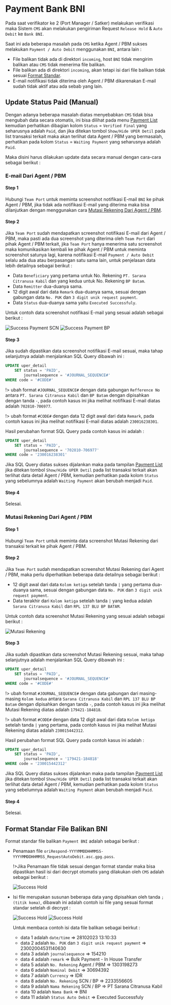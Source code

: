 # Payment Bank BNI

Pada saat verifikator ke 2 (Port Manager / Satker) melakukan verifikasi maka Sistem `CMS` akan melakukan pengiriman Request `Release Hold` & `Auto Debit` ke `Bank BNI`.

Saat ini ada beberapa masalah pada `CMS` ketika Agent / PBM sukses melakukan `Payment / Auto Debit` menggunakan `BNI`, antara lain :

- File balikan tidak ada di direktori `incoming`, host `BNI` tidak mengirim balikan atau `CMS` tidak menerima file balikan.
- File balikan ada di direktori `incoming`, akan tetapi isi dari file balikan tidak sesuai [Format Standar](payment-bni.md#format-standar-file-balikan-bni).
- E-mail notifikasi tidak diterima oleh Agent / PBM dikarenakan E-mail sudah tidak aktif atau ada sebab yang lain.

## Update Status Paid (Manual)

Dengan adanya beberapa masalah diatas menyebabkan `CMS` tidak bisa mengubah data secara otomatis, ini bisa dilihat pada menu [Payment List](https://cms.scnport.com/payment.html) kemudian perhatikan dibagian kolom `Status` = `Verified Final` yang seharusnya adalah `Paid`, dan jika ditekan tombol `Show/Hide UPER Detil` pada list transaksi terkait maka akan terlihat data Agent / PBM yang bermasalah, perhatikan pada kolom `Status` = `Waiting Payment` yang seharusnya adalah `Paid`.

Maka disini harus dilakukan update data secara manual dengan cara-cara sebagai berikut :

### E-mail Dari Agent / PBM

#### Step 1

Hubungi `Team Port` untuk meminta screenshot notifikasi E-mail `BNI` ke pihak Agent / PBM, jika tidak ada notifikasi E-mail yang diterima maka bisa dilanjutkan dengan menggunakan cara [Mutasi Rekening Dari Agent / PBM](payment-bni.md#mutasi-rekening-dari-agent--pbm).

#### Step 2

Jika `Team Port` sudah mendapatkan screenshot notifikasi E-mail dari Agent / PBM, maka pasti ada dua screenshot yang diterima oleh `Team Port` dari pihak Agent / PBM terkait, jika `Team Port` hanya menerima satu screenshot maka komunikasikan kembali ke pihak Agent / PBM untuk meminta screenshot satunya lagi, karena notifikasi E-mail `Payment / Auto Debit` selalu ada dua atau berpasangan satu sama lain, untuk penjelasan data lebih detailnya sebagai berikut :

- Data `Beneficiary` yang pertama untuk No. Rekening `PT. Sarana Citranusa Kabil` dan yang kedua untuk No. Rekening `BP Batam`.
- Data `Remitter` dua-duanya sama.
- 12 digit awal dari data `Remark` dua-duanya sama, sesuai dengan gabungan data `No. PUK` dan `3 digit unik request payment`.
- Data `Status` dua-duanya sama yaitu `Executed Successfuly`.

Untuk contoh data screenshot notifikasi E-mail yang sesuai adalah sebagai berikut :

![Success Payment SCN](_media/payment-email-scn.png ":size=400")
![Success Payment BP](_media/payment-email-bp.png ":size=400")

#### Step 3

Jika sudah dipastikan data screenshot notifikasi E-mail sesuai, maka tahap selanjutnya adalah menjalankan SQL Query dibawah ini :

```SQL
UPDATE uper_detail
    SET status = 'PAID',
        journalsequence = '#JOURNAL_SEQUENCE#'
WHERE code = '#CODE#'
```

!> ubah format `#JOURNAL_SEQUENCE#` dengan data gabungan `Refference No` antara `PT. Sarana Citranusa Kabil` dan `BP Batam` dengan dipisahkan dengan tanda `-`, pada contoh kasus ini jika melihat notifikasi E-mail diatas adalah `702810-706977`.

!> ubah format `#CODE#` dengan data 12 digit awal dari data `Remark`, pada contoh kasus ini jika melihat notifikasi E-mail diatas adalah `230016238301`.

Hasil perubahan format SQL Query pada contoh kasus ini adalah :

```SQL
UPDATE uper_detail
    SET status = 'PAID',
        journalsequence = '702810-706977'
WHERE code = '230016238301'
```

Jika SQL Query diatas sukses dijalankan maka pada tampilan [Payment List](https://cms.scnport.com/payment.html) jika ditekan tombol `Show/Hide UPER Detil` pada list transaksi terkait akan terlihat data detail Agent / PBM, kemudian perhatikan pada kolom `Status` yang sebelumnya adalah `Waiting Payment` akan berubah menjadi `Paid`.

#### Step 4

Selesai.

### Mutasi Rekening Dari Agent / PBM

#### Step 1

Hubungi `Team Port` untuk meminta data screenshot Mutasi Rekening dari transaksi terkait ke pihak Agent / PBM.

#### Step 2

Jika `Team Port` sudah mendapatkan screenshot Mutasi Rekening dari Agent / PBM, maka perlu diperhatikan beberapa data detailnya sebagai berikut :

- 12 digit awal dari data `Kolom ketiga` setelah tanda `|` yang pertama dua-duanya sama, sesuai dengan gabungan data `No. PUK` dan `3 digit unik request payment`.
- Data terakhir dari `Kolom ketiga` setelah tanda `|` yang kedua adalah `Sarana Citranusa Kabil` dan `RPL 137 BLU BP BATAM`.

Untuk contoh data screenshot Mutasi Rekening yang sesuai adalah sebagai berikut :

![Mutasi Rekening](_media/payment-mutasi.jpeg ":size=600")

#### Step 3

Jika sudah dipastikan data screenshot Mutasi Rekening sesuai, maka tahap selanjutnya adalah menjalankan SQL Query dibawah ini :

```SQL
UPDATE uper_detail
    SET status = 'PAID',
        journalsequence = '#JOURNAL_SEQUENCE#'
WHERE code = '#CODE#'
```

!> ubah format `#JOURNAL_SEQUENCE#` dengan data gabungan dari masing-masing `Kolom kedua` antara `Sarana Citranusa Kabil` dan `RPL 137 BLU BP Batam` dengan dipisahkan dengan tanda `-`, pada contoh kasus ini jika melihat Mutasi Rekening diatas adalah `179421-184818`.

!> ubah format `#CODE#` dengan data 12 digit awal dari data `Kolom ketiga` setelah tanda `|` yang pertama, pada contoh kasus ini jika melihat Mutasi Rekening diatas adalah `230015442312`.

Hasil perubahan format SQL Query pada contoh kasus ini adalah :

```SQL
UPDATE uper_detail
    SET status = 'PAID',
        journalsequence = '179421-184818'
WHERE code = '230015442312'
```

Jika SQL Query diatas sukses dijalankan maka pada tampilan [Payment List](https://cms.scnport.com/payment.html) jika ditekan tombol `Show/Hide UPER Detil` pada list transaksi terkait akan terlihat data detail Agent / PBM, kemudian perhatikan pada kolom `Status` yang sebelumnya adalah `Waiting Payment` akan berubah menjadi `Paid`.

#### Step 4

Selesai.

## Format Standar File Balikan BNI

Format standar file balikan `Payment BNI` adalah sebagai berikut :

- Penamaan file `oriRespond-YYYYMMDDHHMMSS-YYYYMMDDHHMMSS_RequestAutoDebit.asc.gpg.pass`.

  !>Jika Penamaan file tidak sesuai dengan format standar maka bisa dipastikan hasil isi dari decrypt otomatis yang dilakukan oleh `CMS` adalah sebagai berikut :

  ![Success Hold](_media/payment-wrong-format.png ":size=400")

- Isi file merupakan susunan beberapa data yang dipisahkan oleh tanda `; (titik koma)`, dibawah ini adalah contoh isi file yang sesuai format standar setelah di decrypt :

  ![Success Hold](_media/payment-success-scn.png)
  ![Success Hold](_media/payment-success-bp.png)

  Untuk membaca contoh isi data file balikan sebagai beirkut :

  - data 1 adalah `date/time` => 28102023 13:10:33
  - data 2 adalah `No. PUK` dan `3 digit unik request payment` => 23002004531140630
  - data 3 adalah `journalsequence` => 154210
  - data 4 adalah `remark` => Bulk Payment - In House Transfer
  - data 5 adalah `No. Rekening` Agent / PBM => 1303198273
  - data 6 adalah `Nominal Debit` => 30694392
  - data 7 adalah `Currency` => IDR
  - data 8 adalah `No. Rekening` SCN / BP => 2233556605
  - data 9 adalah `Nama Rekening` SCN / BP => PT Sarana Citranusa Kabil
  - data 10 adalah `Nama Bank` => BNI
  - data 11 adalah `Status Auto Debit` => Executed Successfuly
